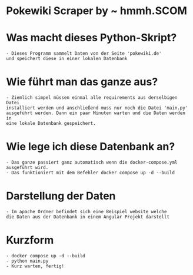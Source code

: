 # Pokewiki Scraper by ~ hmmh.SCOM

# Was macht dieses Python-Skript?
    - Dieses Programm sammelt Daten von der Seite 'pokewiki.de'
    und speichert diese in einer lokalen Datenbank

# Wie führt man das ganze aus?
    - Ziemlich simpel müssen einmal alle requirements aus derselbigen Datei
    installiert werden und anschließend muss nur noch die Datei 'main.py'
    ausgeführt werden. Dann ein paar Minuten warten und die Daten werden in
    eine lokale Datenbank gespeichert.

# Wie lege ich diese Datenbank an?
    - Das ganze passiert ganz automatisch wenn die docker-compose.yml
    ausgeführt wird.
    - Das funktioniert mit dem Befehler docker compose up -d --build

# Darstellung der Daten
    - Im apache Ordner befindet sich eine Beispiel website welche
    die Daten aus der Datenbank in einem Angular Projekt darstellt

# Kurzform
    - docker compose up -d --build
    - python main.py
    - Kurz warten, fertig!